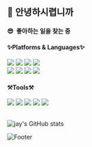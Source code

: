 ## 👋&nbsp;안녕하시렵니까

#### 😎 &nbsp;좋아하는 일을 찾는 중

#### ✨Platforms & Languages✨

<div>
	<img src="https://img.shields.io/badge/JAVA-007396?style=for-the-badge&logo=JAVA&logoColor=white">
	<img src="https://img.shields.io/badge/HTML5-E34F26?style=for-the-badge&logo=HTML5&logoColor=white" />
	<img src="https://img.shields.io/badge/CSS3-1572B6?style=for-the-badge&logo=CSS3&logoColor=white" />
  <img src="https://img.shields.io/badge/Python-3776AB?style=for-the-badge&logo=Python&logoColor=white" />
</div>
<div>
	<img src="https://img.shields.io/badge/JavaScript-F7DF1E?style=for-the-badge&logo=JavaScript&logoColor=white" />
	<img src="https://img.shields.io/badge/Spring-6DB33F?style=for-the-badge&logo=Spring&logoColor=white" />
  <img src="https://img.shields.io/badge/MySql-4479A1?style=for-the-badge&logo=MySql&logoColor=white" />
  <img src="https://img.shields.io/badge/Microsoft SQL Server-CC2927?style=for-the-badge&logo=Microsoft SQL Server&logoColor=white" />
</div>

#### ⚒️Tools⚒️
<div>
	<img src="https://img.shields.io/badge/IntelliJ IDEA-000000?style=for-the-badge&logo=IntelliJ IDEA&logoColor=white" />
	<img src="https://img.shields.io/badge/Visual Studio-5C2D91?style=for-the-badge&logo=Visual Studio&logoColor=white" />
	<img src="https://img.shields.io/badge/Visual Studio Code-007ACC?style=for-the-badge&logo=Visual Studio Code&logoColor=white" />
	<img src="https://img.shields.io/badge/Git-F05032?style=for-the-badge&logo=Git&logoColor=white" />
	<img src="https://img.shields.io/badge/Eclipse-2C2255?style=for-the-badge&logo=Eclipse IDE&logoColor=white" />
</div>

<br>


![jay's GitHub stats](https://github-readme-stats.vercel.app/api?username=@yujay0529&show_icons=true&theme=onedark)

![Footer](https://capsule-render.vercel.app/api?type=waving&color=auto&height=200&section=footer)
